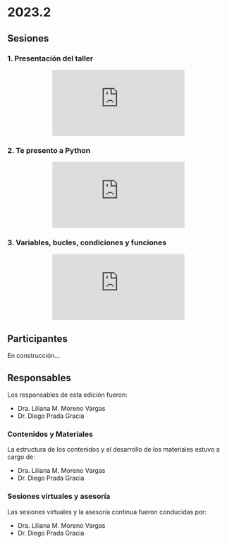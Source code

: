 # 2023.2

## Sesiones

### 1. Presentación del taller

<div align="center">
<iframe class="video-container" id="player" type="text/html"
src="https://www.youtube.com/embed/-Qm202gaN_Q?enablejsapi=1&origin=https://www.uibcdf.org"
frameborder="0">
</iframe>
</div>


### 2. Te presento a Python

<div align="center">
<iframe class="video-container" id="player" type="text/html"
src="https://www.youtube.com/embed/wN3vGXark7U?enablejsapi=1&origin=https://www.uibcdf.org"
frameborder="0">
</iframe>
</div>


### 3. Variables, bucles, condiciones y funciones

<div align="center">
<iframe class="video-container" id="player" type="text/html"
src="https://www.youtube.com/embed/R1KERxFT8F8?enablejsapi=1&origin=https://www.uibcdf.org"
frameborder="0">
</iframe>
</div>


## Participantes
En construcción...

## Responsables

Los responsables de esta edición fueron:
- Dra. Liliana M. Moreno Vargas
- Dr. Diego Prada Gracia

### Contenidos y Materiales

La estructura de los contenidos y el desarrollo de los materiales estuvo a cargo de:
- Dra. Liliana M. Moreno Vargas
- Dr. Diego Prada Gracia

### Sesiones virtuales y asesoría

Las sesiones virtuales y la asesoría continua fueron conducidas por:
- Dra. Liliana M. Moreno Vargas
- Dr. Diego Prada Gracia

